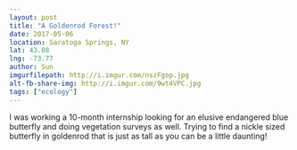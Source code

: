 ```yaml
---
layout: post
title: "A Goldenrod Forest!"
date: 2017-05-06
location: Saratoga Springs, NY
lat: 43.08
lng: -73.77
author: Sun
imgurfilepath: http://i.imgur.com/nszFgop.jpg 
alt-fb-share-img: http://i.imgur.com/9wt4VPC.jpg
tags: ["ecology"]
---
```


I was working a 10-month internship looking for an elusive endangered blue butterfly and doing vegetation surveys as well.  Trying to find a nickle sized butterfly in goldenrod that is just as tall as you can be a little daunting!
